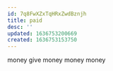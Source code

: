 ```yaml
---
id: 7q8FwXZxTqHRxZwdBznjh
title: paid
desc: ''
updated: 1636753200669
created: 1636753153750
---
```




money give money money money
